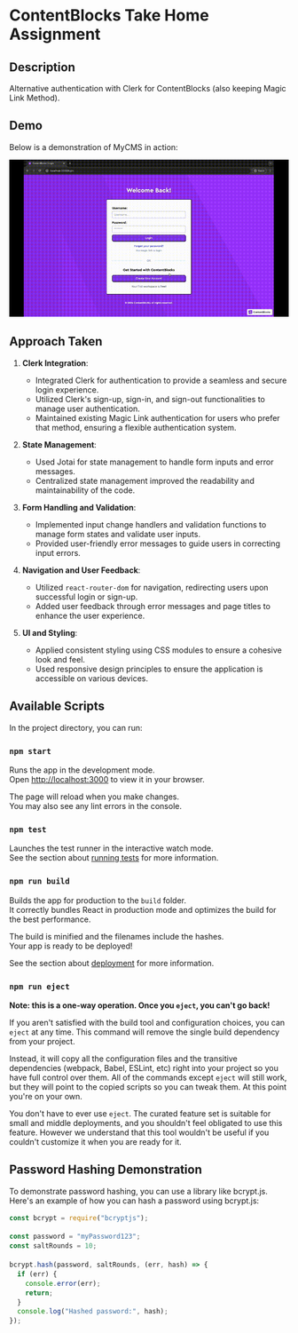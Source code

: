 # ContentBlocks Take Home Assignment

## Description

Alternative authentication with Clerk for ContentBlocks (also keeping Magic Link Method).

## Demo

Below is a demonstration of MyCMS in action:

![Auth Demo](demo.gif)

## Approach Taken

1. **Clerk Integration**:

   - Integrated Clerk for authentication to provide a seamless and secure login experience.
   - Utilized Clerk's sign-up, sign-in, and sign-out functionalities to manage user authentication.
   - Maintained existing Magic Link authentication for users who prefer that method, ensuring a flexible authentication system.

2. **State Management**:

   - Used Jotai for state management to handle form inputs and error messages.
   - Centralized state management improved the readability and maintainability of the code.

3. **Form Handling and Validation**:

   - Implemented input change handlers and validation functions to manage form states and validate user inputs.
   - Provided user-friendly error messages to guide users in correcting input errors.

4. **Navigation and User Feedback**:

   - Utilized `react-router-dom` for navigation, redirecting users upon successful login or sign-up.
   - Added user feedback through error messages and page titles to enhance the user experience.

5. **UI and Styling**:
   - Applied consistent styling using CSS modules to ensure a cohesive look and feel.
   - Used responsive design principles to ensure the application is accessible on various devices.

## Available Scripts

In the project directory, you can run:

### `npm start`

Runs the app in the development mode.\
Open [http://localhost:3000](http://localhost:3000) to view it in your browser.

The page will reload when you make changes.\
You may also see any lint errors in the console.

### `npm test`

Launches the test runner in the interactive watch mode.\
See the section about [running tests](https://facebook.github.io/create-react-app/docs/running-tests) for more information.

### `npm run build`

Builds the app for production to the `build` folder.\
It correctly bundles React in production mode and optimizes the build for the best performance.

The build is minified and the filenames include the hashes.\
Your app is ready to be deployed!

See the section about [deployment](https://facebook.github.io/create-react-app/docs/deployment) for more information.

### `npm run eject`

**Note: this is a one-way operation. Once you `eject`, you can't go back!**

If you aren't satisfied with the build tool and configuration choices, you can `eject` at any time. This command will remove the single build dependency from your project.

Instead, it will copy all the configuration files and the transitive dependencies (webpack, Babel, ESLint, etc) right into your project so you have full control over them. All of the commands except `eject` will still work, but they will point to the copied scripts so you can tweak them. At this point you're on your own.

You don't have to ever use `eject`. The curated feature set is suitable for small and middle deployments, and you shouldn't feel obligated to use this feature. However we understand that this tool wouldn't be useful if you couldn't customize it when you are ready for it.

## Password Hashing Demonstration

To demonstrate password hashing, you can use a library like bcrypt.js. Here's an example of how you can hash a password using bcrypt.js:

```javascript
const bcrypt = require("bcryptjs");

const password = "myPassword123";
const saltRounds = 10;

bcrypt.hash(password, saltRounds, (err, hash) => {
  if (err) {
    console.error(err);
    return;
  }
  console.log("Hashed password:", hash);
});
```
